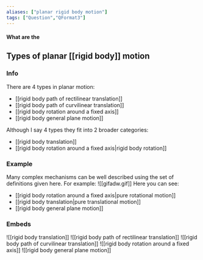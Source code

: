 ```yaml
---
aliases: ["planar rigid body motion"]
tags: ["Question","QFormat3"]
---
```


#### What are the
## Types of planar [[rigid body]] motion
### Info
There are 4 types in planar motion:
- [[rigid body path of rectilinear translation]]
- [[rigid body path of curvilinear translation]]
- [[rigid body rotation around a fixed axis]]
- [[rigid body general plane motion]]

Although I say 4 types they fit into 2 broader categories:
- [[rigid body translation]]
- [[rigid body rotation around a fixed axis|rigid body rotation]]

### Example
Many complex mechanisms can be well described using the set of definitions given here. For example:
![[gifadw.gif]]
Here you can see:
- [[rigid body rotation around a fixed axis|pure rotational motion]]
- [[rigid body translation|pure translational motion]]
- [[rigid body general plane motion]]

### Embeds
![[rigid body translation]]
![[rigid body path of rectilinear translation]]
![[rigid body path of curvilinear translation]]
![[rigid body rotation around a fixed axis]]
![[rigid body general plane motion]]